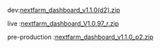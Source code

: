 dev:[nextfarm_dashboard_v1.1.0(d2).zip](https://github.com/user-attachments/files/18668412/nextfarm_dashboard_v1.1.0.d2.zip)


live :[nextfarm_dashboard_V1.0.97_r.zip](https://github.com/user-attachments/files/18558802/nextfarm_dashboard_V1.0.97_r.zip)





pre-production :[nextfarm_dashboard_v1.1.0_p2.zip](https://github.com/user-attachments/files/18657517/nextfarm_dashboard_v1.1.0_p2.zip)
